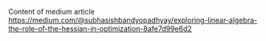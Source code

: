 Content of medium article https://medium.com/@subhasishbandyopadhyay/exploring-linear-algebra-the-role-of-the-hessian-in-optimization-8afe7d99e6d2
